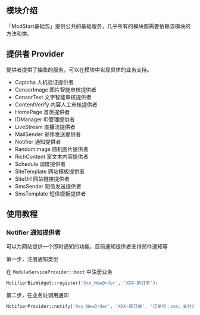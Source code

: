 ## 模块介绍

「ModStart基础包」提供公共的基础服务，几乎所有的模块都需要依赖该模块的方法和类。

## 提供者 Provider

提供者提供了抽象的服务，可以在模块中实现具体的业务支持。

- Captcha 人机验证提供者
- CensorImage 图片智能审核提供者
- CensorText 文字智能审核提供者
- ContentVerify 内容人工审核提供者
- HomePage 首页提供者
- IDManager ID管理提供者
- LiveStream 直播流提供者
- MailSender 邮件发送提供者
- Notifier 通知提供者
- RandomImage 随机图片提供者
- RichContent 富文本内容提供者
- Schedule 调度提供者
- SiteTemplate 网站模板提供者
- SiteUrl 网站链接提供者
- SmsSender 短信发送提供者
- SmsTemplate 短信模板提供者

## 使用教程

### Notifier 通知提供者

可以为网站提供一个即时通知的功能，目前通知提供者支持邮件通知等

第一步，注册通知类型

在 `ModuleServiceProvider::boot` 中注册业务

```php
NotifierBizWidget::register('Xxx_NewOrder', 'XXX-新订单');
```

第二步，在业务处调用通知

```php
NotifierProvider::notify('Xxx_NewOrder', 'XXX-新订单', "订单号：xxx，支付金额：xxx");
```
